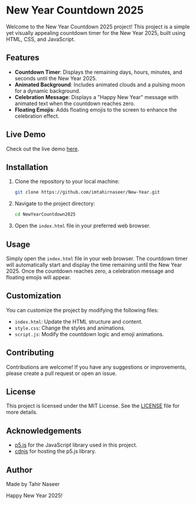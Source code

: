 # New Year Countdown 2025

Welcome to the New Year Countdown 2025 project! This project is a simple yet visually appealing countdown timer for the New Year 2025, built using HTML, CSS, and JavaScript.

## Features

- **Countdown Timer**: Displays the remaining days, hours, minutes, and seconds until the New Year 2025.
- **Animated Background**: Includes animated clouds and a pulsing moon for a dynamic background.
- **Celebration Message**: Displays a "Happy New Year" message with animated text when the countdown reaches zero.
- **Floating Emojis**: Adds floating emojis to the screen to enhance the celebration effect.

## Live Demo

Check out the live demo [here](https://imtahirnaseer.github.io/New-Year/).

## Installation

1. Clone the repository to your local machine:
    ```bash
    git clone https://github.com/imtahirnaseer/New-Year.git
    ```
2. Navigate to the project directory:
    ```bash
    cd NewYearCountdown2025
    ```
3. Open the `index.html` file in your preferred web browser.

## Usage

Simply open the `index.html` file in your web browser. The countdown timer will automatically start and display the time remaining until the New Year 2025. Once the countdown reaches zero, a celebration message and floating emojis will appear.

## Customization

You can customize the project by modifying the following files:

- `index.html`: Update the HTML structure and content.
- `style.css`: Change the styles and animations.
- `script.js`: Modify the countdown logic and emoji animations.

## Contributing

Contributions are welcome! If you have any suggestions or improvements, please create a pull request or open an issue.

## License

This project is licensed under the MIT License. See the [LICENSE](LICENSE) file for more details.

## Acknowledgements

- [p5.js](https://p5js.org/) for the JavaScript library used in this project.
- [cdnjs](https://cdnjs.com/) for hosting the p5.js library.

## Author

Made by Tahir Naseer

Happy New Year 2025!
